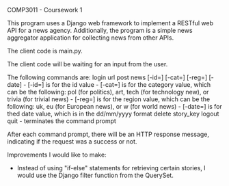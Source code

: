 COMP3011 - Coursework 1

This program uses a Django web framework to implement a RESTful web API for a news agency. Additionally, the program is a simple news aggregator application for collecting news from other APIs. 

The client code is main.py.

The client code will be waiting for an input from the user. 

The following commands are: 
login url
post
news [-id=] [-cat=] [-reg=] [-date]
      - [-id=] is for the id value
      - [-cat=] is for the category value, which can be the following: pol (for politics), art, tech (for technology new), or trivia (for trivial news)
      - [-reg=] is for the region value, which can be the following: uk, eu (for European news), or w (for world news)
      - [-date=] is for thed date value, which is in the dd/mm/yyyy format
delete story_key
logout
quit 
    - terminates the command prompt

After each command prompt, there will be an HTTP response message, indicating if the request was a success or not.

Improvements I would like to make:
- Instead of using "if-else" statements for retrieving certain stories, I would use the Django filter function from the QuerySet.
